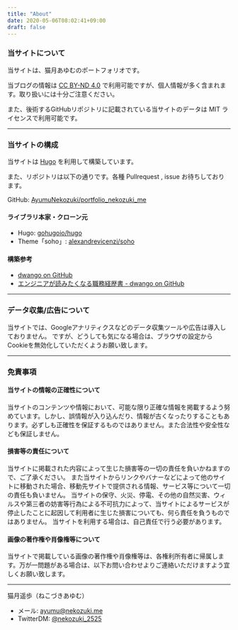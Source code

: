 ```yaml
---
title: "About"
date: 2020-05-06T08:02:41+09:00
draft: false
---
```

 
### 当サイトについて

当サイトは、猫月あゆむのポートフォリオです。

当ブログの情報は [CC BY-ND 4.0](https://creativecommons.org/licenses/by-nd/4.0/deed.ja) で利用可能ですが、個人情報が多く含まれます。取り扱いには十分ご注意ください。

また、後術するGitHubリポジトリに記載されている当サイトのデータは MIT ライセンスで利用可能です。

---

### 当サイトの構成

当サイトは [Hugo](https://gohugo.io/) を利用して構築しています。

また、リポジトリは以下の通りです。各種 Pullrequest , issue お待ちしております。

GitHub: [AyumuNekozuki/portfolio_nekozuki_me](https://github.com/AyumuNekozuki/portfolio_nekozuki_me)

#### ライブラリ本家・クローン元

- Hugo: [gohugoio/hugo](https://github.com/gohugoio/hugo)
- Theme「soho」: [alexandrevicenzi/soho](https://github.com/alexandrevicenzi/soho)

#### 構築参考

- [dwango on GitHub](https://dwango.github.io/)
- [エンジニアが読みたくなる職務経歴書 - dwango on GitHub](https://dwango.github.io/articles/engineers-resume/)

---

### データ収集/広告について
当サイトでは、Googleアナリティクスなどのデータ収集ツールや広告は導入しておりません。
ですが、どうしても気になる場合は、ブラウザの設定からCookieを無効化していただくようお願い致します。

---

### 免責事項

#### 当サイトの情報の正確性について
当サイトのコンテンツや情報において、可能な限り正確な情報を掲載するよう努めています。しかし、誤情報が入り込んだり、情報が古くなったりすることもあります。必ずしも正確性を保証するものではありません。また合法性や安全性なども保証しません。

#### 損害等の責任について
当サイトに掲載された内容によって生じた損害等の一切の責任を負いかねますので、ご了承ください。
また当サイトからリンクやバナーなどによって他のサイトに移動された場合、移動先サイトで提供される情報、サービス等について一切の責任も負いません。
当サイトの保守、火災、停電、その他の自然災害、ウィルスや第三者の妨害等行為による不可抗力によって、当サイトによるサービスが停止したことに起因して利用者に生じた損害についても、何ら責任を負うものではありません。
当サイトを利用する場合は、自己責任で行う必要があります。

#### 画像の著作権や肖像権等について
当サイトで掲載している画像の著作権や肖像権等は、各権利所有者に帰属します。万が一問題がある場合は、以下お問い合わせよりご連絡いただけますよう宜しくお願い致します。

---

猫月遥歩（ねこづきあゆむ）

- メール: [ayumu@nekozuki.me](mailto:ayumu@nekozuki.me)
- TwitterDM: [@nekozuki_2525](https://twitter.com/nekozuki_2525)